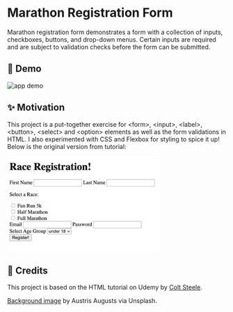 # Marathon Registration Form

Marathon registration form demonstrates a form with a collection of inputs, checkboxes, buttons, and drop-down menus. Certain inputs are required and are subject to validation checks before the form can be submitted.


## 🎉 Demo 

![app demo](Assets/marathon.demo.gif)


## ✨ Motivation 

This project is a put-together exercise for &lt;form&gt;, &lt;input&gt;, &lt;label&gt;, &lt;button&gt;, &lt;select&gt; and &lt;option&gt; elements as well as the form validations in HTML. I also experimented with CSS and Flexbox for styling to spice it up! Below is the original version from tutorial:

![original version](Assets/marathon-origin.png)

## 👏 Credits

This project is based on the HTML tutorial on Udemy by <a href="https://www.udemy.com/user/coltsteele/">Colt Steele</a>. 

<a href="https://unsplash.com/photos/52p1K0d0euM">Background image</a> by Austris Augusts via Unsplash. 

